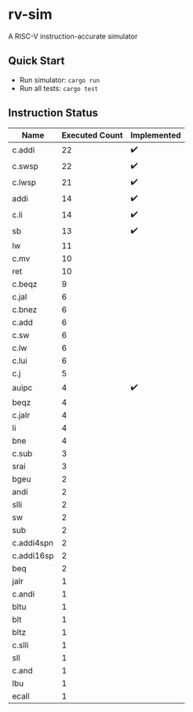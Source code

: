 # rv-sim
A RISC-V instruction-accurate simulator

## Quick Start
- Run simulator: ```cargo run```
- Run all tests: ```cargo test```

## Instruction Status
Name       | Executed Count | Implemented
---------- | -------------  | -----------
c.addi     | 22             | :heavy_check_mark:
c.swsp     | 22             | :heavy_check_mark:
c.lwsp     | 21             | :heavy_check_mark:
addi       | 14             | :heavy_check_mark:
c.li       | 14             | :heavy_check_mark:
sb         | 13             | :heavy_check_mark:
lw         | 11             | 
c.mv       | 10             | 
ret        | 10             | 
c.beqz     | 9              | 
c.jal      | 6              | 
c.bnez     | 6              | 
c.add      | 6              | 
c.sw       | 6              | 
c.lw       | 6              | 
c.lui      | 6              | 
c.j        | 5              | 
auipc      | 4              | :heavy_check_mark:
beqz       | 4              | 
c.jalr     | 4              | 
li         | 4              | 
bne        | 4              | 
c.sub      | 3              | 
srai       | 3              | 
bgeu       | 2              | 
andi       | 2              | 
slli       | 2              | 
sw         | 2              | 
sub        | 2              | 
c.addi4spn | 2              | 
c.addi16sp | 2              | 
beq        | 2              | 
jalr       | 1              |
c.andi     | 1              |
bltu       | 1              |
blt        | 1              |
bltz       | 1              |
c.slli     | 1              |
sll        | 1              |
c.and      | 1              |
lbu        | 1              |
ecall      | 1              |

